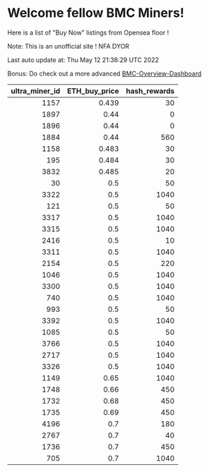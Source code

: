# Welcome fellow BMC Miners!
Here is a list of "Buy Now" listings from Opensea floor !

Note: This is an unofficial site ! NFA DYOR

Last auto update at: Thu May 12 21:38:29 UTC 2022

Bonus: Do check out a more advanced [BMC-Overview-Dashboard](https://dune.com/defifunk/BMC-Overview-Dashboard)


|   ultra_miner_id |   ETH_buy_price |   hash_rewards |
|-----------------:|----------------:|---------------:|
|             1157 |           0.439 |             30 |
|             1897 |           0.44  |              0 |
|             1896 |           0.44  |              0 |
|             1884 |           0.44  |            560 |
|             1158 |           0.483 |             30 |
|              195 |           0.484 |             30 |
|             3832 |           0.485 |             20 |
|               30 |           0.5   |             50 |
|             3322 |           0.5   |           1040 |
|              121 |           0.5   |             50 |
|             3317 |           0.5   |           1040 |
|             3315 |           0.5   |           1040 |
|             2416 |           0.5   |             10 |
|             3311 |           0.5   |           1040 |
|             2154 |           0.5   |            220 |
|             1046 |           0.5   |           1040 |
|             3300 |           0.5   |           1040 |
|              740 |           0.5   |           1040 |
|              993 |           0.5   |             50 |
|             3392 |           0.5   |           1040 |
|             1085 |           0.5   |             50 |
|             3766 |           0.5   |           1040 |
|             2717 |           0.5   |           1040 |
|             3326 |           0.5   |           1040 |
|             1149 |           0.65  |           1040 |
|             1748 |           0.66  |            450 |
|             1732 |           0.68  |            450 |
|             1735 |           0.69  |            450 |
|             4196 |           0.7   |            180 |
|             2767 |           0.7   |             40 |
|             1736 |           0.7   |            450 |
|              705 |           0.7   |           1040 |